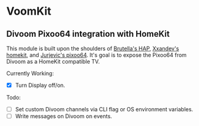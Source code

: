 # VoomKit

## Divoom Pixoo64 integration with HomeKit

This module is built upon the shoulders of [Brutella's HAP](https://github.com/brutella/hap), [Xxandev's homekit](https://github.com/xxandev/homekit), and [Jurjevic's pixoo64](https://github.com/jurjevic/pixoo64/). It's goal is to expose the Pixoo64 from Divoom as a HomeKit compatible TV.

Currently Working:
- [x] Turn Display off/on.

Todo:
- [ ] Set custom Divoom channels via CLI flag or OS environment variables.
- [ ] Write messages on Divoom on events.
